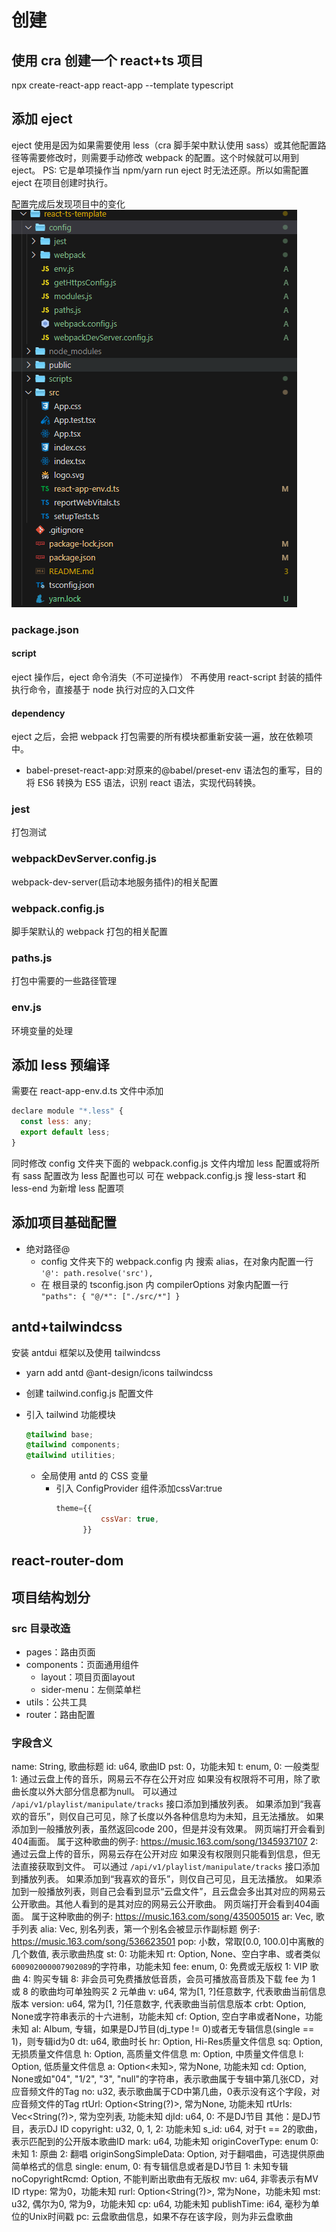 # 创建

## 使用 cra 创建一个 react+ts 项目

npx create-react-app react-app --template typescript

## 添加 eject

eject 使用是因为如果需要使用 less（cra 脚手架中默认使用 sass）或其他配置路径等需要修改时，则需要手动修改 webpack 的配置。这个时候就可以用到 eject。
PS: 它是单项操作当 npm/yarn run eject 时无法还原。所以如需配置 eject 在项目创建时执行。

配置完成后发现项目中的变化
![这是图片](static/img/image.png)

### package.json

#### script

eject 操作后，eject 命令消失（不可逆操作）
不再使用 react-script 封装的插件执行命令，直接基于 node 执行对应的入口文件

#### dependency

eject 之后，会把 webpack 打包需要的所有模块都重新安装一遍，放在依赖项中。

-   babel-preset-react-app:对原来的@babel/preset-env 语法包的重写，目的将 ES6 转换为 ES5 语法，识别 react 语法，实现代码转换。

### jest

打包测试

### webpackDevServer.config.js

webpack-dev-server(启动本地服务插件)的相关配置

### webpack.config.js

脚手架默认的 webpack 打包的相关配置

### paths.js

打包中需要的一些路径管理

### env.js

环境变量的处理

## 添加 less 预编译

需要在 react-app-env.d.ts 文件中添加

```js
declare module "*.less" {
  const less: any;
  export default less;
}
```

同时修改 config 文件夹下面的 webpack.config.js 文件内增加 less 配置或将所有 sass 配置改为 less 配置也可以
可在 webpack.config.js 搜 less-start 和 less-end 为新增 less 配置项

## 添加项目基础配置

-   绝对路径@
    -   config 文件夹下的 webpack.config 内 搜索 alias，在对象内配置一行 `'@': path.resolve('src'),`
    -   在 根目录的 tsconfig.json 内 compilerOptions 对象内配置一行 `"paths": { "@/*": ["./src/*"] }`

## antd+tailwindcss

安装 antdui 框架以及使用 tailwindcss

-   yarn add antd @ant-design/icons tailwindcss
-   创建 tailwind.config.js 配置文件
-   引入 tailwind 功能模块

    ```css
    @tailwind base;
    @tailwind components;
    @tailwind utilities;
    ```

    -   全局使用 antd 的 CSS 变量
        -   引入 ConfigProvider 组件添加cssVar:true
            ```js
            theme={{
                      cssVar: true,
                  }}
            ```

## react-router-dom

## 项目结构划分

### src 目录改造

- pages：路由页面
- components：页面通用组件
  - layout：项目页面layout
  - sider-menu：左侧菜单栏
- utils：公共工具
- router：路由配置


### 字段含义
name: String, 歌曲标题
id: u64, 歌曲ID
pst: 0，功能未知
t: enum,
  0: 一般类型
  1: 通过云盘上传的音乐，网易云不存在公开对应
    如果没有权限将不可用，除了歌曲长度以外大部分信息都为null。
    可以通过 `/api/v1/playlist/manipulate/tracks` 接口添加到播放列表。
    如果添加到“我喜欢的音乐”，则仅自己可见，除了长度以外各种信息均为未知，且无法播放。
    如果添加到一般播放列表，虽然返回code 200，但是并没有效果。
    网页端打开会看到404画面。
    属于这种歌曲的例子: https://music.163.com/song/1345937107
  2: 通过云盘上传的音乐，网易云存在公开对应
    如果没有权限则只能看到信息，但无法直接获取到文件。
    可以通过 `/api/v1/playlist/manipulate/tracks` 接口添加到播放列表。
    如果添加到“我喜欢的音乐”，则仅自己可见，且无法播放。
    如果添加到一般播放列表，则自己会看到显示“云盘文件”，且云盘会多出其对应的网易云公开歌曲。其他人看到的是其对应的网易云公开歌曲。
    网页端打开会看到404画面。
    属于这种歌曲的例子: https://music.163.com/song/435005015
ar: Vec<Artist>, 歌手列表
alia: Vec<String>,
  别名列表，第一个别名会被显示作副标题
  例子: https://music.163.com/song/536623501
pop: 小数，常取[0.0, 100.0]中离散的几个数值, 表示歌曲热度
st: 0: 功能未知
rt: Option<String>, None、空白字串、或者类似`600902000007902089`的字符串，功能未知
fee: enum,
  0: 免费或无版权
  1: VIP 歌曲
  4: 购买专辑
  8: 非会员可免费播放低音质，会员可播放高音质及下载
  fee 为 1 或 8 的歌曲均可单独购买 2 元单曲
v: u64, 常为[1, ?]任意数字, 代表歌曲当前信息版本
version: u64, 常为[1, ?]任意数字, 代表歌曲当前信息版本
crbt: Option<String>, None或字符串表示的十六进制，功能未知
cf: Option<String>, 空白字串或者None，功能未知
al: Album, 专辑，如果是DJ节目(dj_type != 0)或者无专辑信息(single == 1)，则专辑id为0
dt: u64, 歌曲时长
hr: Option<Quality>, Hi-Res质量文件信息
sq: Option<Quality>, 无损质量文件信息
h: Option<Quality>, 高质量文件信息
m: Option<Quality>, 中质量文件信息
l: Option<Quality>, 低质量文件信息
a: Option<未知>, 常为None, 功能未知
cd: Option<String>, None或如"04", "1/2", "3", "null"的字符串，表示歌曲属于专辑中第几张CD，对应音频文件的Tag
no: u32, 表示歌曲属于CD中第几曲，0表示没有这个字段，对应音频文件的Tag
rtUrl: Option<String(?)>, 常为None, 功能未知
rtUrls: Vec<String(?)>, 常为空列表, 功能未知
djId: u64,
  0: 不是DJ节目
  其他：是DJ节目，表示DJ ID
copyright: u32, 0, 1, 2: 功能未知
s_id: u64, 对于t == 2的歌曲，表示匹配到的公开版本歌曲ID
mark: u64, 功能未知
originCoverType: enum
  0: 未知
  1: 原曲
  2: 翻唱
originSongSimpleData: Option<SongSimpleData>, 对于翻唱曲，可选提供原曲简单格式的信息
single: enum,
  0: 有专辑信息或者是DJ节目
  1: 未知专辑
noCopyrightRcmd: Option<NoCopyrightRcmd>, 不能判断出歌曲有无版权
mv: u64, 非零表示有MV ID
rtype: 常为0，功能未知
rurl: Option<String(?)>, 常为None，功能未知
mst: u32, 偶尔为0, 常为9，功能未知
cp: u64, 功能未知
publishTime: i64, 毫秒为单位的Unix时间戳
pc: 云盘歌曲信息，如果不存在该字段，则为非云盘歌曲